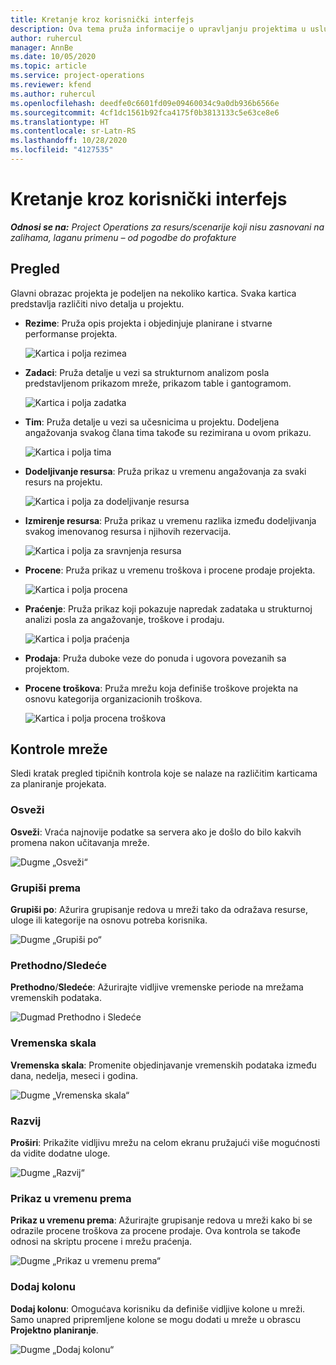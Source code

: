```yaml
---
title: Kretanje kroz korisnički interfejs
description: Ova tema pruža informacije o upravljanju projektima u usluzi Dynamics 365 Project operations.
author: ruhercul
manager: AnnBe
ms.date: 10/05/2020
ms.topic: article
ms.service: project-operations
ms.reviewer: kfend
ms.author: ruhercul
ms.openlocfilehash: deedfe0c6601fd09e09460034c9a0db936b6566e
ms.sourcegitcommit: 4cf1dc1561b92fca4175f0b3813133c5e63ce8e6
ms.translationtype: HT
ms.contentlocale: sr-Latn-RS
ms.lasthandoff: 10/28/2020
ms.locfileid: "4127535"
---
```

# <a name="navigating-the-user-interface"></a>Kretanje kroz korisnički interfejs

_**Odnosi se na:** Project Operations za resurs/scenarije koji nisu zasnovani na zalihama, laganu primenu – od pogodbe do profakture_

## <a name="overview"></a>Pregled

Glavni obrazac projekta je podeljen na nekoliko kartica. Svaka kartica predstavlja različiti nivo detalja u projektu.

- **Rezime**: Pruža opis projekta i objedinjuje planirane i stvarne performanse projekta.

    ![Kartica i polja rezimea](media/navigation7.png)

- **Zadaci**: Pruža detalje u vezi sa strukturnom analizom posla predstavljenom prikazom mreže, prikazom table i gantogramom.

    ![Kartica i polja zadatka](media/navigation8.png)

- **Tim**: Pruža detalje u vezi sa učesnicima u projektu. Dodeljena angažovanja svakog člana tima takođe su rezimirana u ovom prikazu.

    ![Kartica i polja tima](media/navigation9.png)

- **Dodeljivanje resursa**: Pruža prikaz u vremenu angažovanja za svaki resurs na projektu.

    ![Kartica i polja za dodeljivanje resursa](media/navigation10.png)

- **Izmirenje resursa**: Pruža prikaz u vremenu razlika između dodeljivanja svakog imenovanog resursa i njihovih rezervacija.

    ![Kartica i polja za sravnjenja resursa](media/navigation11.png)

- **Procene**: Pruža prikaz u vremenu troškova i procene prodaje projekta.

    ![Kartica i polja procena](media/navigation12.png)

- **Praćenje**: Pruža prikaz koji pokazuje napredak zadataka u strukturnoj analizi posla za angažovanje, troškove i prodaju.

    ![Kartica i polja praćenja](media/navigation13.png)

- **Prodaja**: Pruža duboke veze do ponuda i ugovora povezanih sa projektom.

- **Procene troškova**: Pruža mrežu koja definiše troškove projekta na osnovu kategorija organizacionih troškova.

    ![Kartica i polja procena troškova](media/navigation14.png)

## <a name="grid-controls"></a>Kontrole mreže

Sledi kratak pregled tipičnih kontrola koje se nalaze na različitim karticama za planiranje projekata.

### <a name="refresh"></a>Osveži

**Osveži**: Vraća najnovije podatke sa servera ako je došlo do bilo kakvih promena nakon učitavanja mreže.

![Dugme „Osveži“](media/navigation7.png)

### <a name="group-by"></a>Grupiši prema

**Grupiši po**: Ažurira grupisanje redova u mreži tako da odražava resurse, uloge ili kategorije na osnovu potreba korisnika.

![Dugme „Grupiši po“](media/navigation6.png)

### <a name="previousnext"></a>Prethodno/Sledeće

**Prethodno**/**Sledeće**: Ažurirajte vidljive vremenske periode na mrežama vremenskih podataka.

![Dugmad Prethodno i Sledeće](media/navigation2.png)

### <a name="timescale"></a>Vremenska skala

**Vremenska skala**: Promenite objedinjavanje vremenskih podataka između dana, nedelja, meseci i godina.

![Dugme „Vremenska skala“](media/navigation3.png)

### <a name="expand"></a>Razvij

**Proširi**: Prikažite vidljivu mrežu na celom ekranu pružajući više mogućnosti da vidite dodatne uloge.

![Dugme „Razvij“](media/navigation4.png)

### <a name="time-phase-by"></a>Prikaz u vremenu prema

**Prikaz u vremenu prema**: Ažurirajte grupisanje redova u mreži kako bi se odrazile procene troškova za procene prodaje. Ova kontrola se takođe odnosi na skriptu procene i mrežu praćenja.

![Dugme „Prikaz u vremenu prema“](media/navigation0.png)

### <a name="add-column"></a>Dodaj kolonu

**Dodaj kolonu**: Omogućava korisniku da definiše vidljive kolone u mreži. Samo unapred pripremljene kolone se mogu dodati u mreže u obrascu **Projektno planiranje**.

![Dugme „Dodaj kolonu“](media/navigation5.png)
